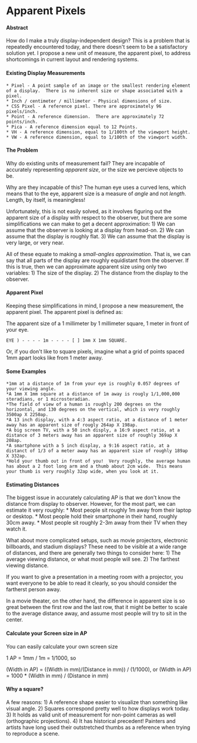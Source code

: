 # Apparent Pixels

#### Abstract

How do I make a truly display-independent design?  This is a problem that is repeatedly encountered today, and there doesn't seem to be a satisfactory solution yet.  I propose a new unit of measure, the apparent pixel, to address shortcomings in current layout and rendering systems.

#### Existing Display Measurements

	* Pixel - A point sample of an image or the smallest rendering element of a display.  There is no inherent size or shape associated with a pixel.
	* Inch / centimeter / millimeter - Physical dimensions of size.
	* CSS Pixel - A reference pixel. There are approximately 96 pixels/inch.
	* Point - A reference dimension.  There are approximately 72 points/inch.
	* Pica - A reference dimension equal to 12 Points.
	* VH - A reference dimension, equal to 1/100th of the viewport height.
	* VW - A reference dimension, equal to 1/100th of the viewport width.

#### The Problem

Why do existing units of measurement fail?  They are incapable of accurately representing _apparent size_, or the size we percieve objects to be.

Why are they incapable of this? The human eye uses a curved lens, which means that to the eye, apparent size is a measure of _angle_ and not _length_.  Length, by itself, is meaningless!

Unfortunately, this is not easily solved, as it involves figuring out the apparent size of a display with respect to the observer, but there are some simplifications we can make to get a decent approximation:
	1)  We can assume that the observer is looking at a display from head-on.
	2)  We can assume that the display is roughly flat.
	3)  We can assume that the display is very large, or very near.

All of these equate to making a _small-angles approximation_.  That is, we can say that all parts of the display are roughly equidistant from the observer.  If this is true, then we can approximate apparent size using only two variables:
	1) The size of the display.
	2) The distance from the display to the observer.


#### Apparent Pixel


Keeping these simplifications in mind, I propose a new measurement, the apparent pixel.  The apparent pixel is defined as:

The apparent size of a 1 millimeter by 1 millimeter square, 1 meter in front of your eye.

	EYE ) - - - - 1m - - - - [ ] 1mm X 1mm SQUARE.

Or, if you don't like to square pixels, imagine what a grid of points spaced 1mm apart looks like from 1 meter away.

#### Some Examples

	*1mm at a distance of 1m from your eye is roughly 0.057 degrees of your viewing angle.
	*A 1mm X 1mm square at a distance of 1m away is rougly 1/1,000,000 steradians, or 1 microsteradian.
	*The field of view of a human is roughly 200 degrees on the horizontal, and 130 degrees on the vertical, which is very roughly 3500ap X 2250ap.
	*A 13 inch display, with a 4:3 aspect ratio, at a distance of 1 meter away has an apparent size of rougly 264ap X 198ap.
	*A big screen TV, with a 50 inch disply, a 16:9 aspect ratio, at a distance of 3 meters away has an apparent size of roughly 369ap X 208ap.
	*A smartphone with a 5 inch display, a 9:16 aspect ratio, at a distanct of 1/3 of a meter away has an apparent size of roughly 189ap X 332ap.
	*Hold your thumb out in front of you!  Very roughly, the average human has about a 2 foot long arm and a thumb about 2cm wide.  This means your thumb is very roughly 32ap wide, when you look at it.

#### Estimating Distances

The biggest issue in accurately calculating AP is that we don't know the distance from display to observer.  However, for the most part, we can estimate it very roughly:
	* Most people sit roughly 1m away from their laptop or desktop.
	* Most people hold their smartphone in their hand, roughly 30cm away.
	* Most people sit roughly 2-3m away from their TV when they watch it.

What about more complicated setups, such as movie projectors, electronic billboards, and stadium displays?  These need to be visible at a wide range of distances, and there are generally two things to consider here:
	1) The average viewing distance, or what most people will see.
	2) The farthest viewing distance.

If you want to give a presentation in a meeting room with a projector, you want everyone to be able to read it clearly, so you should consider the fartherst person away.

In a movie theater, on the other hand, the difference in apparent size is so great between the first row and the last row, that it might be better to scale to the average distance away, and assume most people will try to sit in the center.

#### Calculate your Screen size in AP

You can easily calculate your own screen size

1 AP = 1mm / 1m = 1/1000, so

(Width in AP) = ((Width in mm)/(Distance in mm)) / (1/1000), or
(Width in AP) = 1000 * (Width in mm) / (Distance in mm)


#### Why a square?

A few reasons:
	1) A reference shape easier to visualize than something like visual angle.
	2) Squares correspond pretty well to how displays work today.
	3) It holds as valid unit of measurement for non-point cameras as well (orthographic projections).
	4) It has historical precedent!  Painters and artists have long used their outstretched thumbs as a reference when trying to reproduce a scene.
